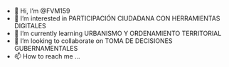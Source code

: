 - 👋 Hi, I’m @FVM159
- 👀 I’m interested in PARTICIPACIÓN CIUDADANA CON HERRAMIENTAS DIGITALES
- 🌱 I’m currently learning URBANISMO Y ORDENAMIENTO TERRITORIAL 
- 💞️ I’m looking to collaborate on TOMA DE DECISIONES GUBERNAMENTALES
- 📫 How to reach me ...

<!---
FVM159/FVM159 is a ✨ special ✨ repository because its `README.md` (this file) appears on your GitHub profile.
You can click the Preview link to take a look at your changes.
--->
